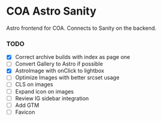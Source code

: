 # COA Astro Sanity

Astro frontend for COA. Connects to Sanity on the backend.

### TODO
- [x] Correct archive builds with index as page one
- [ ] Convert Gallery to Astro if possible
- [x] AstroImage with onClick to lightbox
- [ ] Optimize Images with better srcset usage
- [ ] CLS on images
- [ ] Expand icon on images
- [ ] Review IG sidebar integration
- [ ] Add GTM
- [ ] Favicon
